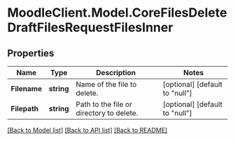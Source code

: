 # MoodleClient.Model.CoreFilesDeleteDraftFilesRequestFilesInner

## Properties

Name | Type | Description | Notes
------------ | ------------- | ------------- | -------------
**Filename** | **string** | Name of the file to delete. | [optional] [default to "null"]
**Filepath** | **string** | Path to the file or directory to delete. | [optional] [default to "null"]

[[Back to Model list]](../README.md#documentation-for-models) [[Back to API list]](../README.md#documentation-for-api-endpoints) [[Back to README]](../README.md)

